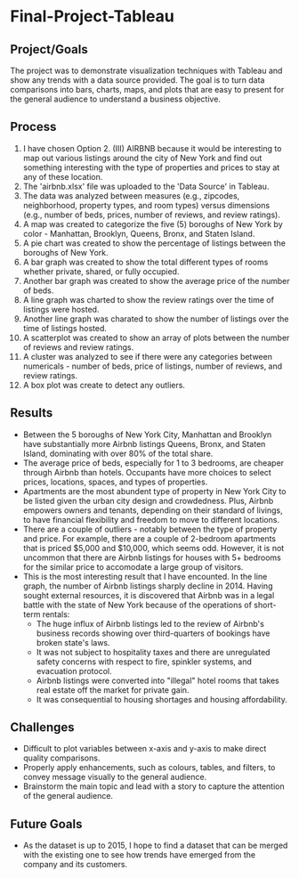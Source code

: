 # Final-Project-Tableau

## Project/Goals
The project was to demonstrate visualization techniques with Tableau and show any trends with a data source provided.  The goal is to turn data comparisons into bars, charts, maps, and plots that are easy to present for the general audience to understand a business objective.

## Process
1. I have chosen Option 2. (III) AIRBNB because it would be interesting to map out various listings around the city of New York and find out something interesting with the type of properties and prices to stay at any of these location.
2. The 'airbnb.xlsx' file was uploaded to the 'Data Source' in Tableau.
3. The data was analyzed between measures (e.g., zipcodes, neighborhood, property types, and room types) versus dimensions (e.g., number of beds, prices, number of reviews, and review ratings).
4. A map was created to categorize the five (5) boroughs of New York by color - Manhattan, Brooklyn, Queens, Bronx, and Staten Island.
5. A pie chart was created to show the percentage of listings between the boroughs of New York.
6. A bar graph was created to show the total different types of rooms whether private, shared, or fully occupied.
7. Another bar graph was created to show the average price of the number of beds.
8. A line graph was charted to show the review ratings over the time of listings were hosted.
9. Another line graph was charated to show the number of listings over the time of listings hosted.
10. A scatterplot was created to show an array of plots between the number of reviews and review ratings.
11. A cluster was analyzed to see if there were any categories between numericals - number of beds, price of listings, number of reviews, and review ratings.
12. A box plot was create to detect any outliers.

## Results
- Between the 5 boroughs of New York City, Manhattan and Brooklyn have substantially more Airbnb listings Queens, Bronx, and Staten Island, dominating with over 80% of the total share.
- The average price of beds, especially for 1 to 3 bedrooms, are cheaper through Airbnb than hotels.  Occupants have more choices to select prices, locations, spaces, and types of properties.
- Apartments are the most abundent type of property in New York City to be listed given the urban city design and crowdedness.  Plus, Airbnb empowers owners and tenants, depending on their standard of livings, to have financial flexibility and freedom to move to different locations.
- There are a couple of outliers - notably between the type of property and price.  For example, there are a couple of 2-bedroom apartments that is priced $5,000 and $10,000, which seems odd.  However, it is not uncommon that there are Airbnb listings for houses with 5+ bedrooms for the similar price to accomodate a large group of visitors.
- This is the most interesting result that I have encounted.  In the line graph, the number of Airbnb listings sharply decline in 2014.  Having sought external resources, it is discovered that Airbnb was in a legal battle with the state of New York because of the operations of short-term rentals:
  - The huge influx of Airbnb listings led to the review of Airbnb's business records showing over third-quarters of bookings have broken state's laws.
  - It was not subject to hospitality taxes and there are unregulated safety concerns with respect to fire, spinkler systems, and evacuation protocol.
  - Airbnb listings were converted into "illegal" hotel rooms that takes real estate off the market for private gain.
  - It was consequential to housing shortages and housing affordability.

## Challenges 
- Difficult to plot variables between x-axis and y-axis to make direct quality comparisons.
- Properly apply enhancements, such as colours, tables, and filters, to convey message visually to the general audience.
- Brainstorm the main topic and lead with a story to capture the attention of the general audience.

## Future Goals
- As the dataset is up to 2015, I hope to find a dataset that can be merged with the existing one to see how trends have emerged from the company and its customers.
